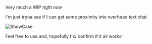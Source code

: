 Very much a WIP right now

I'm just tryna see if I can get some proximity into overhead text chat 

![ShowCase](https://cdn.discordapp.com/attachments/1122818343641038929/1282771840804065324/218_20240909113332_1.png?ex=66e091df&is=66df405f&hm=334f2ef678730da80afaf6e7baccac1c2f8470c840336b1aefbd5f29d98e2cc9&)

Feel free to use and, hopefully fix/ confirm if it all works!
